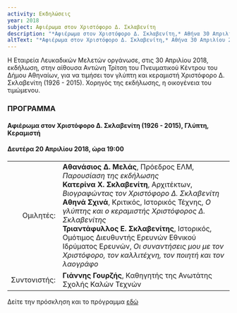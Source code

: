 ```yaml
---
activity: Εκδηλώσεις
year: 2018
subject: Αφιέρωμα στον Χριστόφορο Δ. Σκλαβενίτη
description: "*Αφιέρωμα στον Χριστόφορο Δ. Σκλαβενίτη,* Αθήνα 30 Απριλίου 2018. Ομιλητές: Κατερίνα Χ. Σκλαβενίτη, Αθηνά Σχινά, Τριαντάφυλλος Ε. Σκλαβενίτης."
altText: "*Αφιέρωμα στον Χριστόφορο Δ. Σκλαβενίτη,* Αθήνα 30 Απριλίου 2018. Ομιλητές: Κατερίνα Χ. Σκλαβενίτη, Αθηνά Σχινά, Τριαντάφυλλος Ε. Σκλαβενίτης. Η εκδήλωση έγινε στο Αμφιθέατρο *Αντώνης Τρίτσης* του Πνευματικού Κέντρου του Δήμου Αθηναίων, Ακαδημίας 50, Αθήνα. [\(περισσότερα εδώ\)](/xroniko/ekdhlwseis/xristoforos_sklavenitis.html)"
---
```


Η Εταιρεία Λευκαδικών Μελετών οργάνωσε, στις 30 Απριλίου 2018, εκδήλωση, στην αίθουσα Αντώνη Τρίτση του Πνευματικού Κέντρου του Δήμου Αθηναίων, για να τιμήσει τον γλύπτη και κεραμιστή Χριστόφορο Δ. Σκλαβενίτη \(1926 - 2015\). Χορηγός της εκδήλωσης, η οικογένεια του τιμώμενου.

### ΠΡΟΓΡΑΜΜΑ

#### Αφιέρωμα στον Χριστόφορο Δ. Σκλαβενίτη \(1926 - 2015\), Γλύπτη, Κεραμιστή
#### Δευτέρα 20 Απριλίου 2018, ώρα 19:00

|                              |                         |
| ---------------------------: | :---------------------- |
| <div class='donthyphenate'>Ομιλητές:</div> | **Αθανάσιος Δ. Μελάς**, Πρόεδρος ΕΛΜ, *Παρουσίαση της εκδήλωσης* <br/>**Κατερίνα Χ. Σκλαβενίτη**, Αρχιτέκτων, *Βιογραφώντας τον Χριστόφορο Δ. Σκλαβενίτη* <br/>**Αθηνά Σχινά**, Κριτικός, Ιστορικός Τέχνης, *Ο γλύπτης και ο κεραμιστής Χριστόφορος Δ. Σκλαβενίτης* <br/>**Τριαντάφυλλος Ε. Σκλαβενίτης**, Ιστορικός, Ομότιμος Διευθυντής Ερευνών Εθνικού Ιδρύματος Ερευνών, *Οι συναντήσεις μου με τον Χριστόφορο, τον καλλιτέχνη, τον ποιητή και τον λαογράφο* <br/>
| <div class='donthyphenate'>Συντονιστής:</div> | **Γιάννης Γουρζής**, Καθηγητής της Ανωτάτης Σχολής Καλών Τεχνών

Δείτε την πρόσκληση και το πρόγραμμα [εδώ](/documents/prosklhsh_xristoforos_sklavenitis.pdf)

